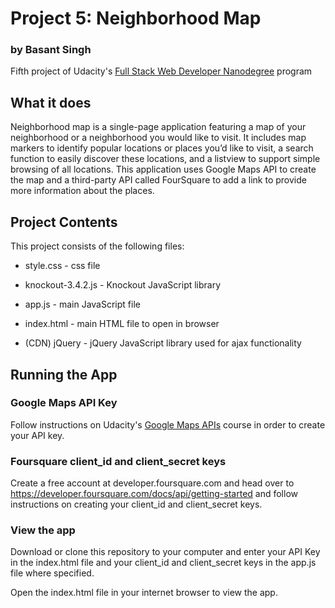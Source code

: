 # Project 5: Neighborhood Map
### by Basant Singh

Fifth project of Udacity's [Full Stack Web Developer Nanodegree](https://www.udacity.com/course/full-stack-web-developer-nanodegree--nd004) program

## What it does

Neighborhood map is a single-page application featuring a map of your neighborhood or a neighborhood you would like to visit. It includes map markers to identify popular locations or places you’d like to visit, a search function to easily discover these locations, and a listview to support simple browsing of all locations. This application uses Google Maps API to create the map and a third-party API called FourSquare to add a link to provide more information about the places.

## Project Contents

This project consists of the following files:

* style.css - css file 

* knockout-3.4.2.js - Knockout JavaScript library

* app.js - main JavaScript file

* index.html - main HTML file to open in browser

* (CDN) jQuery - jQuery JavaScript library used for ajax functionality

## Running the App

### Google Maps API Key

Follow instructions on Udacity's [Google Maps APIs](https://classroom.udacity.com/courses/ud864/lessons/8304370457/concepts/2fb18c4e-5344-43e3-bb98-638a940e8158) course in order to create your API key.

### Foursquare client_id and client_secret keys

Create a free account at developer.foursquare.com and head over to https://developer.foursquare.com/docs/api/getting-started and follow instructions on creating your client_id and client_secret keys.

### View the app
Download or clone this repository to your computer and enter your API Key in the index.html file and your client_id and client_secret keys in the app.js file where specified.

Open the index.html file in your internet browser to view the app.